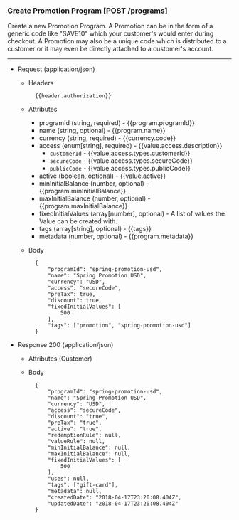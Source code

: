 ### Create Promotion Program [POST /programs]

Create a new Promotion Program. A Promotion can be in the form of a generic code like "SAVE10" which your customer's would enter during checkout. A Promotion may also be a unique code which is distributed to a customer or it may even be directly attached to a customer's account.  

---
+ Request (application/json)
    + Headers
    
            {{header.authorization}}
        
    + Attributes
        + programId (string, required) - {{program.programId}}
        + name (string, optional) - {{program.name}}
        + currency (string, required) - {{currency.code}}
        + access (enum[string], required) - {{value.access.description}}
            + `customerId` - {{value.access.types.customerId}}
            + `secureCode` - {{value.access.types.secureCode}}
            + `publicCode` - {{value.access.types.publicCode}}          
        + active (boolean, optional) - {{value.active}}
        + minInitialBalance (number, optional) - {{program.minInitialBalance}}
        + maxInitialBalance (number, optional) - {{program.maxInitialBalance}}
        + fixedInitialValues (array[number], optional) - A list of values the Value can be created with.
        + tags (array[string], optional) - {{tags}}
        + metadata (number, optional) - {{program.metadata}}

    + Body

            {
                "programId": "spring-promotion-usd",
                "name": "Spring Promotion USD",
                "currency": "USD",
                "access": "secureCode",
                "preTax": true,
                "discount": true,
                "fixedInitialValues": [
                    500
                ],
                "tags": ["promotion", "spring-promotion-usd"]
            }
    
+ Response 200 (application/json)
    + Attributes (Customer)

    + Body
            
            {
                "programId": "spring-promotion-usd",
                "name": "Spring Promotion USD",
                "currency": "USD",
                "access": "secureCode",
                "discount": "true",
                "preTax": "true",
                "active": "true",
                "redemptionRule": null,
                "valueRule": null,
                "minInitialBalance": null,
                "maxInitialBalance": null,
                "fixedInitialValues": [
                    500
                ],
                "uses": null,
                "tags": ["gift-card"],
                "metadata": null,
                "createdDate": "2018-04-17T23:20:08.404Z",
                "updatedDate": "2018-04-17T23:20:08.404Z"
            }
